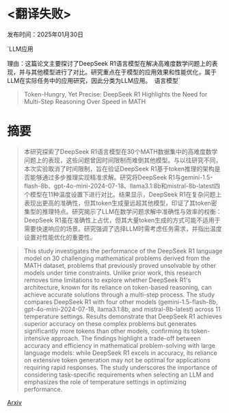 # <翻译失败>

发布时间：2025年01月30日

`LLM应用

理由：这篇论文主要探讨了DeepSeek R1语言模型在解决高难度数学问题上的表现，并与其他模型进行了对比。研究重点在于模型的应用效果和性能优化，属于LLM在实际任务中的应用研究，因此分类为LLM应用。` `语言模型`

> Token-Hungry, Yet Precise: DeepSeek R1 Highlights the Need for Multi-Step Reasoning Over Speed in MATH

# 摘要

> 本研究探索了DeepSeek R1语言模型在30个MATH数据集中的高难度数学问题上的表现，这些问题曾因时间限制而难倒其他模型。与以往研究不同，本次实验取消了时间限制，旨在验证DeepSeek R1基于token推理的架构是否能够通过多步推理实现精准求解。研究将DeepSeek R1与gemini-1.5-flash-8b、gpt-4o-mini-2024-07-18、llama3.1:8b和mistral-8b-latest四个模型在11种温度设置下进行对比。结果显示，DeepSeek R1在复杂问题上表现出更高的准确性，但其token生成量远超其他模型，印证了其token密集型的推理特点。研究揭示了LLM在数学问题求解中准确性与效率的权衡：DeepSeek R1虽在准确性上占优，但其大量token生成的方式可能不适用于需要快速响应的场景。研究强调了选择LLM时需考虑任务需求，并指出温度设置对性能优化的重要性。

> This study investigates the performance of the DeepSeek R1 language model on 30 challenging mathematical problems derived from the MATH dataset, problems that previously proved unsolvable by other models under time constraints. Unlike prior work, this research removes time limitations to explore whether DeepSeek R1's architecture, known for its reliance on token-based reasoning, can achieve accurate solutions through a multi-step process. The study compares DeepSeek R1 with four other models (gemini-1.5-flash-8b, gpt-4o-mini-2024-07-18, llama3.1:8b, and mistral-8b-latest) across 11 temperature settings. Results demonstrate that DeepSeek R1 achieves superior accuracy on these complex problems but generates significantly more tokens than other models, confirming its token-intensive approach. The findings highlight a trade-off between accuracy and efficiency in mathematical problem-solving with large language models: while DeepSeek R1 excels in accuracy, its reliance on extensive token generation may not be optimal for applications requiring rapid responses. The study underscores the importance of considering task-specific requirements when selecting an LLM and emphasizes the role of temperature settings in optimizing performance.

[Arxiv](https://arxiv.org/abs/2501.18576)